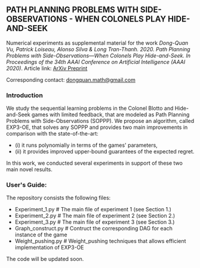 ## PATH PLANNING PROBLEMS WITH SIDE-OBSERVATIONS - WHEN COLONELS PLAY HIDE-AND-SEEK

Numerical experiments as supplemental material for the work *Dong-Quan Vu, Patrick Loiseau, Alonso Silva  & Long Tran-Thanh. 2020. Path Planning Problems with Side-Observations—When Colonels Play Hide-and-Seek. In Proceedings of the 34th AAAI Conference on Artificial Intelligence (AAAI 2020)*. Article link: [ArXiv Preprint](https://arxiv.org/abs/1905.11151)

Corresponding contact: dongquan.math@gmail.com
### Introduction

We study the sequential learning problems in the Colonel Blotto and Hide-and-Seek games with limited feedback, that are modeled as Path Planning Problems with Side-Observations (SOPPP). We propose an algorithm, called EXP3-OE, that solves any SOPPP and provides two main improvements in comparison with the state-of-the-art:
- (i) it runs polynomially in terms of the games' parameters, 
- (ii) it provides improved upper-bound guarantees of the expected regret.

In this work, we conducted several experiments in support of these two main novel results. 

### User's Guide:
The repository consists the following files:
- Experiment_1.py     # The main file of experiment 1 (see Section 1.)
- Experiment_2.py     # The main file of experiment 2 (see Section 2.)
- Experiment_3.py     # The main file of experiment 3 (see Section 3.)
- Graph_construct.py  # Contruct the corresponding DAG for each instance of the game
- Weight_pushing.py   # Weight_pushing techniques that allows efficient implementation of EXP3-OE


The code will be updated soon.

